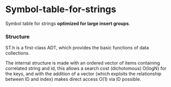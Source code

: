 # Symbol-table-for-strings
Symbol table for strings **optimized for large insert groups**.

### Structure
ST.h is a first-class ADT, which provides the basic functions of data collections.

The internal structure is made with an ordered vector of items containing correlated 
string and id, this allows a search cost (dichotomous) O(logN) for the keys,
and with the addition of a vector (which exploits the relationship between ID and index)
makes direct access O(1) via ID possible.

